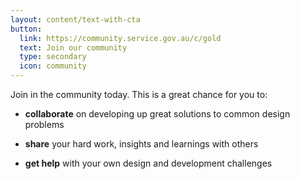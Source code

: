 ```yaml
---
layout: content/text-with-cta
button:
  link: https://community.service.gov.au/c/gold
  text: Join our community
  type: secondary
  icon: community
---
```


Join in the community today. This is a great chance for you to:

- **collaborate** on developing up great solutions to common design problems

- **share** your hard work, insights and learnings with others

- **get help** with your own design and development challenges
